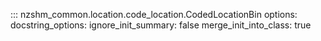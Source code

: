 ::: nzshm_common.location.code_location.CodedLocationBin
    options:
      docstring_options:
        ignore_init_summary: false
      merge_init_into_class: true